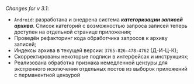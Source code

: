 _Changes for v 3.1_:
- `Android`: разработана и внедрена система ***категоризации записей архива***. Список категорий с возможностью запроса записей теперь доступен на отдельной странице приложения;
- Проведён рефакторинг кода обработчика запросов к архиву записей;
- Индексы архива в текущей версии: `3765-826-478-4762` (Д-И-Ц-К);
- Скорректированы некоторые подписи в интерфейсах и инструкциях;
- Реализована обработка признака немедленной цензуры для экстренного исключения отдельных постов из выборок приложений с перманентной цензурой
